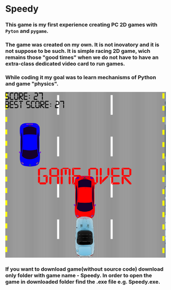 # Speedy

### This game is my first experience creating PC 2D games with ```Pyton``` and ```pygame```. 

### The game was created on my own. It is not inovatory and it is not suppose to be such. It is simple racing 2D game, wich remains those "good times" when we do not have to have an extra-class dedicated video card to run games. 

### While coding it my goal was to learn mechanisms of Python and game "physics".
![Speedy](/img/Screenshot-game-over.png)
### If you want to **download game**(without source code) download only **folder** with game name - **Speedy**. In order to open the game in downloaded folder find the .exe file e.g. **Speedy.exe**.

    